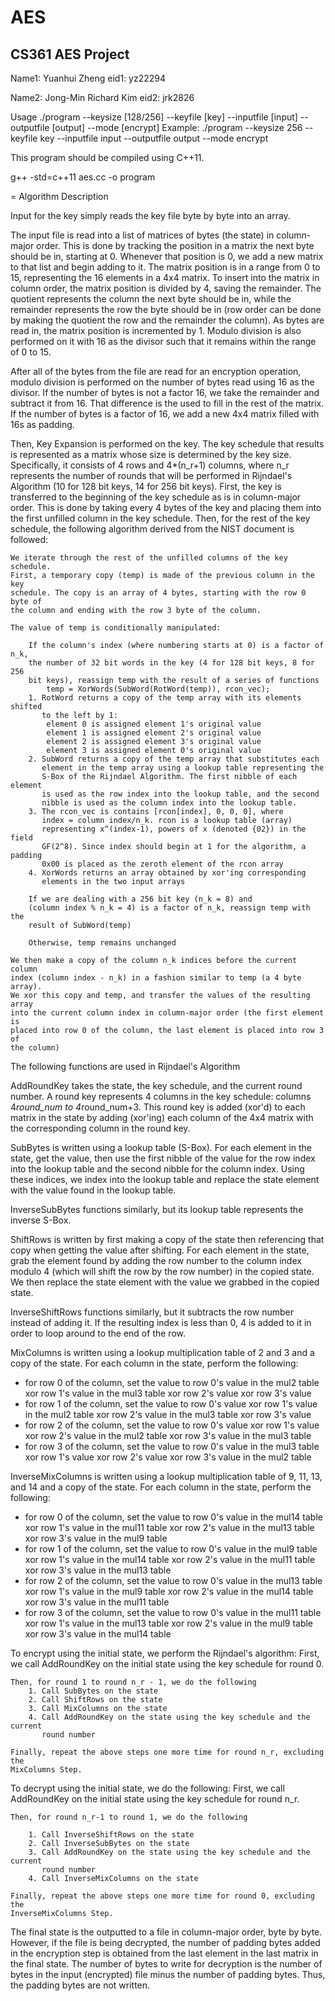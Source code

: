 # AES
## CS361 AES Project

Name1: Yuanhui Zheng
 eid1: yz22294

Name2: Jong-Min Richard Kim
 eid2: jrk2826


Usage
./program --keysize [128/256] --keyfile [key] --inputfile [input] --outputfile [output] --mode [encrypt]
Example:
./program --keysize 256 --keyfile key --inputfile input --outputfile output --mode encrypt

This program should be compiled using C++11.

g++ -std=c++11 aes.cc -o program

= Algorithm Description

Input for the key simply reads the key file byte by byte into an array.

The input file is read into a list of matrices of bytes (the state) in 
column-major order. This is done by tracking the position in a matrix the next 
byte should be in, starting at 0. Whenever that position is 0, we add a new 
matrix to that list and begin adding to it. The matrix position is in a range 
from 0 to 15, representing the 16 elements in a 4x4 matrix. To insert into the 
matrix in column order, the matrix position is divided by 4, saving the 
remainder. The quotient represents the column the next byte should be in, 
while the remainder represents the row the byte should be in (row order can be 
done by making the quotient the row and the remainder the column). As bytes are 
read in, the matrix position is incremented by 1. Modulo division is also 
performed on it with 16 as the divisor such that it remains within the range of 
0 to 15.

After all of the bytes from the file are read for an encryption operation, 
modulo division is performed on the number of bytes read using 16 as the 
divisor. If the number of bytes is not a factor 16, we take the remainder and 
subtract it from 16. That difference is the used to fill in the rest of the 
matrix. If the number of bytes is a factor of 16, we add a new 4x4 matrix 
filled with 16s as padding.

Then, Key Expansion is performed on the key. The key schedule that results is 
represented as a matrix whose size is determined by the key size. Specifically, 
it consists of 4 rows and 4*(n_r+1) columns, where n_r represents the number of 
rounds that will be performed in Rijndael's Algorithm (10 for 128 bit keys, 14 
for 256 bit keys). First, the key is transferred to the beginning of the key 
schedule as is in column-major order. This is done by taking every 4 bytes of 
the key and placing them into the first unfilled column in the key schedule. 
Then, for the rest of the key schedule, the following algorithm derived from 
the NIST document is followed:

	We iterate through the rest of the unfilled columns of the key schedule. 
	First, a temporary copy (temp) is made of the previous column in the key 
	schedule. The copy is an array of 4 bytes, starting with the row 0 byte of 
	the column and ending with the row 3 byte of the column. 

	The value of temp is conditionally manipulated:

		If the column's index (where numbering starts at 0)	is a factor of n_k, 
		the number of 32 bit words in the key (4 for 128 bit keys, 8 for 256 
		bit keys), reassign temp with the result of a series of functions
			temp = XorWords(SubWord(RotWord(temp)), rcon_vec);
		1. RotWord returns a copy of the temp array with its elements shifted 
		   to the left by 1:
			element 0 is assigned element 1's original value
			element 1 is assigned element 2's original value
			element 2 is assigned element 3's original value
			element 3 is assigned element 0's original value
		2. SubWord returns a copy of the temp array that substitutes each 
		   element in the temp array using a lookup table representing the 
		   S-Box of the Rijndael Algorithm. The first nibble of each element 
		   is used as the row index into the lookup table, and the second 
		   nibble is used as the column index into the lookup table.
		3. The rcon_vec is contains [rcon[index], 0, 0, 0], where 
		   index = column index/n_k. rcon is a lookup table (array)
		   representing x^(index-1), powers of x (denoted {02}) in the field 
		   GF(2^8). Since index should begin at 1 for the algorithm, a padding 
		   0x00 is placed as the zeroth element of the rcon array
		4. XorWords returns an array obtained by xor'ing corresponding 
		   elements in the two input arrays

		If we are dealing with a 256 bit key (n_k = 8) and 
		(column index % n_k = 4) is a factor of n_k, reassign temp with the 
		result of SubWord(temp)

		Otherwise, temp remains unchanged

	We then make a copy of the column n_k indices before the current column 
	index (column index - n_k) in a fashion similar to temp (a 4 byte array). 
	We xor this copy and temp, and transfer the values of the resulting array 
    into the current column index in column-major order (the first element is 
    placed into row 0 of the column, the last element is placed into row 3 of 
    the	column) 

The following functions are used in Rijndael's Algorithm

AddRoundKey takes the state, the key schedule, and the current round number. 
A round key represents 4 columns in the key schedule: columns 4*round_num to
4*round_num+3. This round key is added (xor'd) to each matrix in the state
by adding (xor'ing) each column of the 4x4 matrix with the corresponding 
column in the round key.

SubBytes is written using a lookup table (S-Box). For each element in the 
state, get the value, then use the first nibble of the value for the row index 
into the lookup table and the second nibble for the column index. Using these
indices, we index into the lookup table and replace the state element with the
value found in the lookup table.

InverseSubBytes functions similarly, but its lookup table represents the
inverse S-Box.

ShiftRows is written by first making a copy of the state then referencing that
copy when getting the value after shifting. For each element in the state, grab
the element found by adding the row number to the column index modulo 4 (which
will shift the row by the row number) in the copied state. We then replace the
state element with the value we grabbed in the copied state.

InverseShiftRows functions similarly, but it subtracts the row number instead 
of adding it. If the resulting index is less than 0, 4 is added to it in order
to loop around to the end of the row.

MixColumns is written using a lookup multiplication table of 2 and 3 and a copy
of the state. For each column in the state, perform the following:
- for row 0 of the column, set the value to row 0's value in the mul2 table xor
row 1's value in the mul3 table xor row 2's value xor row 3's value
- for row 1 of the column, set the value to row 0's value xor row 1's value in
the mul2 table xor row 2's value in the mul3 table xor row 3's value
- for row 2 of the column, set the value to row 0's value xor row 1's value xor
row 2's value in the mul2 table xor row 3's value in the mul3 table
- for row 3 of the column, set the value to row 0's value in the mul3 table xor
row 1's value xor row 2's value xor row 3's value in the mul2 table

InverseMixColumns is written using a lookup multiplication table of 9, 11, 13,
and 14 and a copy of the state. For each column in the state, perform the
following:
- for row 0 of the column, set the value to row 0's value in the mul14 table xor
row 1's value in the mul11 table xor row 2's value in the mul13 table xor row
3's value in the mul9 table
- for row 1 of the column, set the value to row 0's value in the mul9 table xor
row 1's value in the mul14 table xor row 2's value in the mul11 table xor row
3's value in the mul13 table
- for row 2 of the column, set the value to row 0's value in the mul13 table xor
row 1's value in the mul9 table xor row 2's value in the mul14 table xor row 3's
value in the mul11 table
- for row 3 of the column, set the value to row 0's value in the mul11 table xor
row 1's value in the mul13 table xor row 2's value in the mul9 table xor row 3's
value in the mul14 table

To encrypt using the initial state, we perform the Rijndael's algorithm:
	First, we call AddRoundKey on the initial state using the key schedule for
	round 0.

	Then, for round 1 to round n_r - 1, we do the following
		1. Call SubBytes on the state
		2. Call ShiftRows on the state
		3. Call MixColumns on the state
		4. Call AddRoundKey on the state using the key schedule and the current 
		   round number

	Finally, repeat the above steps one more time for round n_r, excluding the
	MixColumns Step.

To decrypt using the initial state, we do the following:
	First, we call AddRoundKey on the initial state using the key schedule for 
	round n_r.

	Then, for round n_r-1 to round 1, we do the following
		
		1. Call InverseShiftRows on the state
		2. Call InverseSubBytes on the state
		3. Call AddRoundKey on the state using the key schedule and the current 
		   round number
		4. Call InverseMixColumns on the state

	Finally, repeat the above steps one more time for round 0, excluding the
	InverseMixColumns Step.


The final state is the outputted to a file in column-major order, byte by byte. 
However, if the file is being decrypted, the number of padding bytes added in 
the encryption step is obtained from the last element in the last matrix in the 
final state. The number of bytes to write for decryption is the number of bytes 
in the input (encrypted) file minus the number of padding bytes. Thus, the 
padding bytes are not written.